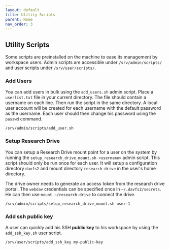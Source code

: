```yaml
---
layout: default
title: Utility Scripts
parent: Home
nav_order: 3
---
```


## Utility Scripts

Some scripts are preinstalled on the machine to ease its management by workspace users. Admin scripts are accessible under `/srv/admin/scripts/` and user scripts under `/srv/user/scripts/`.

### Add Users

You can add users in bulk using the `add_users.sh` admin script. Place a `userlist.txt` file in your current directory. The file should contain a username on each line. Then run the script in the same directory. A local user account will be created for each username with the default password as the username. Each user should then change his password using the `passwd` command.

```shell
/srv/admin/scripts/add_user.sh
```

### Setup Research Drive

You can setup a Research Drive mount point for a user on the system by running the `setup_research_drive_mount.sh <username>` admin script. This script should only be run once for each user. It will setup a configuration directory `davfs2` and mount directory `research-drive` in the user's home directory.

The drive owner needs to generate an access token from the research drive portal.
The `webdav` credentials can be specified once in `~/.davfs2/secrets`.
He can then use `mount ~/research-drive` to connect the drive.

```shell
/srv/admin/scripts/setup_research_drive_mount.sh user-1
```

### Add ssh public key

A user can quickly add his SSH **public key** to his workspace by using the `add_ssh_key.sh` user script.

```shell
/srv/user/scripts/add_ssh_key my-public-key
```

